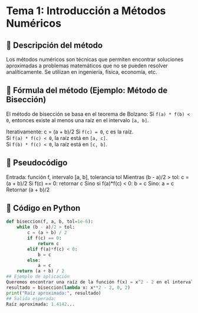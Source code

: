 # Tema 1: Introducción a Métodos Numéricos

## 📌 Descripción del método
Los métodos numéricos son técnicas que permiten encontrar soluciones aproximadas a problemas matemáticos que no se pueden resolver analíticamente. Se utilizan en ingeniería, física, economía, etc.

## 🧮 Fórmula del método (Ejemplo: Método de Bisección)
El método de bisección se basa en el teorema de Bolzano:
Si `f(a) * f(b) < 0`, entonces existe al menos una raíz en el intervalo `[a, b]`.

Iterativamente:
c = (a + b)/2
Si `f(c) = 0`, c es la raíz.  
Si `f(a) * f(c) < 0`, la raíz está en `[a, c]`.  
Si `f(b) * f(c) < 0`, la raíz está en `[c, b]`.

## 🧾 Pseudocódigo
Entrada: función f, intervalo [a, b], tolerancia tol
Mientras (b - a)/2 > tol:
c = (a + b)/2
Si f(c) == 0:
retornar c
Sino si f(a)*f(c) < 0:
b = c
Sino:
a = c
Retornar (a + b)/2

## 🐍 Código en Python

```python
def biseccion(f, a, b, tol=1e-6):
    while (b - a)/2 > tol:
        c = (a + b) / 2
        if f(c) == 0:
            return c
        elif f(a)*f(c) < 0:
            b = c
        else:
            a = c
    return (a + b) / 2
## Ejemplo de aplicación
Queremos encontrar una raíz de la función f(x) = x^2 - 2 en el intervalo [0, 2]:
resultado = biseccion(lambda x: x**2 - 2, 0, 2)
print("Raíz aproximada:", resultado)
## Salida esperada:
Raíz aproximada: 1.4142...
